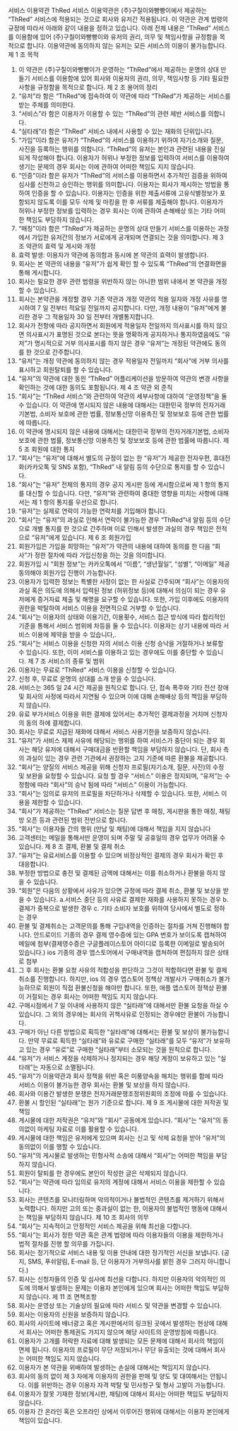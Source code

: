 서비스 이용약관
ThRed 서비스 이용약관은 (주)구칠이와빵빵이에서 제공하는 “ThRed” 서비스에 적용되는
것으로 회사와 유저간 적용됩니다.
이 약관은 관계 법령의 규정에 따라서 아래와 같이 내용을 정하고 있습니다. 아래 전체
내용은 “ThRed” 서비스를 이용함에 있어 (주)구칠이와빵빵이와 유저의 권리, 의무 및
책임사항을 규정함을 목적으로 합니다. 이용약관에 동의하지 않는 유저는 모든 서비스의
이용이 불가능합니다.
제 1 조 목적
1. 이 약관은 (주)구칠이와빵빵이가 운영하는 “ThRed”에서 제공하는 운명의 상대
만들기 서비스를 이용함에 있어 회사와 이용자의 권리, 의무, 책임사항 등 기타
필요한 사항을 규정함을 목적으로 합니다.
제 2 조 용어의 정리
1. “유저”라 함은 “ThRed”에 접속하여 이 약관에 따라 “ThRed”가 제공하는 서비스를
받는 주체를 의미한다.
2. “서비스”라 함은 이용자가 이용할 수 있는 “ThRed”의 관련 제반 서비스를 의합니다.
3. “실타래”라 함은 “ThRed” 서비스 내에서 사용할 수 있는 재화의 단위입니다.
4. “가입”이라 함은 유저가 “ThRed”의 서비스를 이용하기 위하여 자기소개와 질문,
사진을 등록하는 행위를 의합니다. “ThRed”의 유저는 본인과 관련된 내용을
진실되게 작성해야 합니다. 이용자가 허위나 부정한 정보를 입력하여 서비스를
이용하여 생기는 문제의 경우 회사는 이에 관하여 어떠한 책임도 지지 않습니다.
5. “인증”이라 함은 유저가 “ThRed”의 서비스를 이용하면서 추가적인 검증을 위하여
심사를 신천하고 승인하는 행위를 의미합니다. 이용자는 회사가 제시하는 방법을
통하여 인증을 할 수 있습니다. 이용자는 인증을 위한 제출서류에 고유식별정보가
포함되지 않도록 이를 모두 삭제 및 마킹을 한 후 서류를 제출해야 합니다.
이용자가 허위나 부정한 정보를 입력하는 경우 회사는 이에 관하여 손해배상 또는
기타 어떠한 책임도 부담하지 않습니다.
6. “매칭”이라 함은 “ThRed”가 제공하는 운명의 상대 만들기 서비스를 이용하는
과정에서 가입한 유저간의 정보가 서로에게 공개되며 연결되는 것을 의미합니다.
제 3 조 약관의 효력 및 게시와 개정
1. 효력 발생: 이용자가 약관에 동의함과 동시에 본 약관의 효력이 발생합니다.
2. 회사는 본 약관의 내용을 “유저”가 쉽게 확인 할 수 있도록 “ThRed”의 연결화면을
통해 게시합니다.
3. 회사는 필요한 경우 관련 법령을 위반하지 않는 아니한 범위 내에서 본 약관을
개정할 수 있습니다.
4. 회사는 본약관을 개정할 경우 기존 약관과 개정 약관의 적용 일자와 개정 사유를
명시하여 7 일 전부터 적요일 전일까지 공지합니다. 다만, 개정 내용이 “유저”에게
불리한 경우 그 적용일자 30 일 전부터 개별통지합니다.
5. 회사가 전항에 따라 공지하면서 회원에게 적용일자 전일까지 의사표시를 하지
않으면 의사표시가 표명된 것으로 본다는 뜻을 명확하게 공지하거나 통지하였음에도
“유저”가 명시적으로 거부 의사표시를 하지 않은 경우 “유저”는 개정된 약관에도
동의를 한 것으로 간주합니다.
6. “유저”는 개정 약관에 동의하지 않는 경우 적용일자 전일까지 “회사”에 거부 의사를
표시하고 회원탈퇴를 할 수 있습니다.
7. “유저”의 약관에 대한 동읜 “ThRed” 어플리케이션을 방문하여 약관의 변경 사항을
확인하는 것에 대한 동의도 포함됩니다.
제 4 조 약관 외 준칙
1. “회사”는 “ThRed 서비스”와 관련하여 약관의 세부사항에 대하여 “운영정책”을 둘 수
있습니다. 이 약관에 명시되지 않은 내용에 대해서는 대한민국 정부의
전자거래기본법, 소비자 보호에 관한 법률, 정보통신망 이용촉진 및 정보보호 등에
관한 법률에 따릅니다.
2. 이 약관에 명시되지 않은 내용에 대해서는 대한민국 정부의 전자거래기본법, 소비자
보호에 관한 법률, 정보통신망 이용촉진 및 정보보호 등에 관한 법률에 따릅니다.
제 5 조 회원에 대한 통지
1. “회사”는 “유저”에 대해서 별도의 규정이 없는 한 “유저”가 제공한 전자우편,
휴대전화(카카오톡 및 SNS 포함), “ThRed” 내 알림 등의 수단으로 통지를 할 수
있습니다.
2. “회사”는 “유저” 전체의 통지의 경우 공지 게시판 등에 게시함으로써 제 1 항의
통지를 대신할 수 있습니다. 다만, “유저”와 관련하여 중대한 영향을 미치는 사항에
대해서는 제 1 항의 통지를 우선으로 합니다.
3. “유저”는 실제로 연락이 가능한 연락처를 기입해야 합니다.
4. “회사”는 “유저”의 과실로 인해서 연락이 불가능한 경우 “ThRed”내 알림 등의
수단으로 개별 통지를 한 것으로 간주하며 이로 인해서 발생한 과실의 경우 책임은
전적으로 “유저”에게 있습니다.
제 6 조 회원가입
1. 회원가입은 가입을 희망하는 “유저”가 약관의 내용에 대하여 동의를 한 다음
“회사”가 정한 절차에 따라 가입신청을 하는 것을 의미합니다.
2. 회원가입 시 “회원 정보”는 카카오톡에서 “이름”, “생년월일”, “성별”, “이메일” 제공
동의해야 회원가입 진행이 가능합니다.
3. 이용자가 입력한 정보는 특별한 사정이 없는 한 사실로 간주되며 “회사”는 이용자의
과실 혹은 의도에 의해서 입력된 정보 (허위정보 등)에 대해서 의심이 되는 경우
유저에게 증거자료 제출 및 해명을 요구할 수 있습니다. 또한, 가입 이후에도
이용자의 권한을 박탈하여 서비스 이용을 전면적으로 거부할 수 있습니다.
4. “회사”는 이용자의 상태와 이용기간, 이용횟수, 서비스 접근 방식에 따라 합리적인
기준을 통해서 서비스 범위에 차등을 둘 수 있습니다. 이용자는 상기 내용에 따라
서비스 이용에 제약을 받을 수 있습니다,.
5. “회사”는 서비스 이용을 신청한 자의 서비스 이용 신청 승낙을 거절하거나 보류할
수 있습니다. 또한, 이미 서비스를 이용하고 있는 경우에도 이를 중단할 수 있습니다.
제 7 조 서비스의 종류 및 범위
1. 이용자는 무료로 “ThRed” 서비스 이용을 신청할 수 있습니다.
2. 신청 후, 무료로 운명의 상대를 소개 받을 수 있습니다.
3. 서비스는 365 일 24 시간 제공을 원칙으로 합니다. 단, 접속 폭주와 기타 전산 장애
및 회사의 사정에 따라서 지연될 수 있으며 이에 대해 손해배상 등의 책임을
부담하지 않습니다.
4. 유료 부가서비스 이용을 위한 결제에 있어서는 추가적인 결제과정을 거치며
신청자의 동의 하에 결제합니다.
5. 회사는 무료로 지급된 재화에 대해서 서비스 사용기한을 보증하지 않습니다.
6. “유저”가 서비스 제제 사유에 해당되는 행위를 하여 서비스가 중단이 되는 경우
회사는 해당 유저에 대해서 구매대금을 반환할 책임을 부담하지 않습니다. 단, 회사
측의 과실이 있는 경우 관련 기관에서 권장하는 고지 기준에 따른 환불을
제공합니다.
7. “회사”는 양질의 서비스 제공을 위해 신청자 프로필(자기소개, 질문, 사진)의 수정 및
보완을 요청할 수 있습니다. 요청 할 경우 “서비스” 이용은 정지되며, “유저”는
수정함에 따라 “회사”의 승낙 됨에 따라 “서비스” 이용이 가능합니다.
8. “회사”는 임의로 유저의 프로필을 차단하거나 삭제할 수 있습니다. 또한, 서비스
이용을 제한할 수 있습니다.
9. “회사”가 제공하는 “ThRed” 서비스는 질문 답변 후 매칭, 게시판을 통한 매칭,
채팅방 오픈 등과 관련된 범위 전반으로 합니다.
10. “회사”는 이용자들 간의 행위 (만남 및 채팅)에 대해서 책임을 지지 않습니다
11. 고객센터는 메일을 통해서만 운영이 되며 주말 및 공휴일의 경우 업무가 어려울 수
있습니다.
제 8 조 결제, 환불 및 결제 취소
1. “유저”는 유료서비스를 이용할 수 있으며 비정상적인 결제의 경우 회사가 확인 후
대응합니다.
2. 부정한 방법으로 충전 및 결제된 금액에 대해서는 이를 취소하거나 환불을 하지
않을 수 있습니다.
3. “회원”은 다음의 상황에서 사유가 있으면 규정에 따라 결제 취소, 환불 및 보상을
받을 수 있습니다. a.서비스 중단 등의 사유로 결제한 재화를 사용하지 못하는 경우
b. 결제가 중복으로 발생한 경우 c. 기타 소비자 보호를 위하여 당사에서 별도로
정하는 경우
4. 환불 및 결제취소는 고객문의를 통해 구입내역을 인증하는 절차를 거쳐 진행해야
합니다. 안드로이드 기종의 경우 결제 영수증에 있는 GPA 번호가 보이도록 캡쳐하여
메일에 첨부(결제영수증은 구글플레이스토어 아이디로 등록한 이메일로 발송되어
있습니다.) ios 기종의 경우 앱스토어에서 구매내역을 캡쳐하여 편집하지 않은 상태로
첨부
5. 그 후 회사는 환불 요청 사유의 적합성을 판단하고 그것이 적합하다면 환불 및 결제
취소를 진행합니다. 하지만, ios 의 경우 앱스토어 정책상 개발사가 구매취소가
불가능하므로 회원이 직접 환불신청을 해야만 합니다. 또한, 애플 앱스토어 정책상
환불이 거절되는 경우 회사는 어떠한 책임도 지지 않습니다.
6. 구매시점에서 7 일 이내에 사용하지 않은 “실타래”에 대해서만 환불 요청을 하실 수
있습니다. 그 외의 경우에는 회사의 귀책사유로 인정되는 경우에만 환불이
가능합니다.
7. 구매가 아닌 다른 방법으로 획득한 “실타래”에 대해서는 환불 및 보상이
불가능합니다. 만약 무료로 획득한 “실타래”와 유로로 구매한 “실타래”를 모두
“유저”가 보유하고 있는 경우 “유로”로 구매한 “실타래”부터 소모되는 것을 원칙으로
합니다.
8. “유저”가 서비스 계정을 삭제하거나 정지되는 경우 해당 계정이 보유하고 있는
“실타래”는 자동으로 소멸됩니다.
9. “유저”가 이용약관과 회사 정책을 위반 혹은 미풍양속을 해치는 행위를 함에 따라
서비스 이용이 불가능한 경우 회사는 환불 및 보상을 하지 않습니다.
10. 회사와 이용간 발생한 분쟁은 전자거래분쟁조정위원회의 조정에 따를 수 있습니다.
11. 환불 시 할인된 “실타래”는 원가 기준으로 합니다.
제 9 조 게시물에 대한 저작권 및 책임
1. 게시물에 대한 저작권은 “유저”와 “회사” 공동에게 있습니다. “회사”는 “유저”의
동의없이 마케팅 자료로 이를 활용할 수 있습니다.
2. 게시물에 대한 책임은 유저에게 있으며 회사는 신고 및 삭제 요청을 받아 “유저”의
동의없이 이를 행할 수 있습니다.
3. “유저”의 게시물로 발생하는 민형사적 소송에 대해서 “회사”는 어떠한 책임을
부담하지 않습니다.
4. 회원이 탈퇴를 한 경우에도 본인이 작성한 글은 삭제되지 않습니다.
5. “회사”는 약관에 따라 임의로 유저의 계정에 대해서 서비스 이용을 제한할 수
있습니다.
6. 회사는 콘텐츠를 모니터링하며 악의적이거나 불법적인 콘텐츠를 제거하기 위해서
노력합니다. 하지만 고의 또는 중과실이 없는 한, 이용자의 불법적인 행동에
대해서는 책임을 부담하지 않습니다.
제 10 조 회사의 의무
1. “회사”는 지속적이고 안정적인 서비스 제공을 위해 최선을 다합니다.
2. “회사”는 회사가 정한 약관 혹은 관계 법령에 따라 이용자들의 이용을 제한하거나
법적 절차를 진행 할 의무를 가집니다.
3. 회사는 정기적으로 서비스 내용 및 이용 안내에 대한 정기적인 서신을 보냅니다.
(공지, SMS, 푸쉬알림, E-mail 등, 단 이용자가 거부의사를 밝힌 경우 그러지
아니합니다.)
4. 회사는 신청자들의 인증 및 심사에 최선을 다합니다. 하지만 이용자의 악의적인
의도에 의해서 발생하는 문제는 이용자 본인에게 있으며 회사는 어떠한 책임도
부담하지 않습니다.
제 11 조 면책조항
1. 회사는 운영상 또는 기술상의 필요에 따라 서비스 및 약관을 변경할 수 있습니다.
2. 회사는 이용자의 신원을 보증하지 않습니다.
3. 회사의 사이트에 배너광고 혹은 게시판에서의 링크된 곳에서 발생하는 현상에
대해서 회사는 어떠한 통제권도 가지지 않으며 해당 사이트의 운영방침에 따릅니다.
4. 이용자가 고개를 허락한 자료에 대해 발생되는 모든 문제에 대해서 회사의 책임이
면제 됩니다. 이용자의 프로필이 무단 저장되거나 무단 유출되는 것에 대해서
회사는 어떠한 책임도 지지 않습니다.
5. 이용자가 본 약관을 위배하여 발생하는 손실에 대해서는 책임지지 않습니다.
6. 회사의 동의 없이 제 3 자에게 이용자의 권한을 판매 및 양도 및 대여해서는
안됩니다. 이를 위반하는 경우 이용자 자격 박탈 및 민사청구 및 형사 고발이
가능합니다.
7. 이용자가 잘못 기재한 정보(게시판, 채팅)에 대해서 회사는 어떠한 책임도 부담하지
않습니다.
8. 이용자 간 온라인 혹은 오프라인 상에서 이루어진 행위에 대해서는 이용자 본인에게
책임이 있습니다.